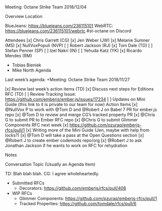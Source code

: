 Meeting: Octane Strike Team 2018/12/04

Overview
Location

BlueJeans: https://bluejeans.com/236115101
WebRTC: https://bluejeans.com/236115101/webrtc
#st-octane on Discord

Attendees
[x] Chris Garrett (CG)
[x] Jen Weber (JW)
[x] Melanie Sumner (MS)
[x] NullVoxPopuli (NVP)
[ ] Robert Jackson (RJ)
[x] Tom Dale (TD)
[ ] Stefan Penner (SP)
[ ] Izel Nakri (IN)
[ ] Yehuda Katz (YK)
[x] Ricardo Mendes (RM)
- Tobias Bieniek
- Mike North
Agenda

Last week’s agenda: +Meeting: Octane Strike Team 2018/11/27


[x] Review last week’s action items (TD)
[x] Discuss next steps for Editions RFC (TD)
[ ] Review Tracking Issue: https://github.com/emberjs/ember.js/issues/17234
[ ] Updates on Mini Guide (this link to it is private to our team for now)
Action Items
[x] @NullVox P to work with @Tom D and @Robert J on Babel 7 PR for ember.js repo
[x] @Tom D to review and merge CG’s tracked property PR
    [x] @Chris G to submit PR to Ember RFC repo
[x] @Chris G to submit Glimmer Components RFC next week
    [x] https://github.com/pzuraq/emberjs-rfcs/pull/1
[x] Writing more of the Mini Guide (Jen, maybe with help from locks?)
    [x] @Tom D will take a pass at the Open Questions section
[x] @Robert J to create ember codemods repo/org
[x] @Robert J to ask Jonathan Jackson if he wants to work on RFC for rehydration


Notes

Conversation Topic (Usually an Agenda Item)

TD: Blah blah blah.
CG: I agree wholeheartedly.


- Submitted RFCs
    - Decorators: https://github.com/emberjs/rfcs/pull/408
- WIP RFCs
    - Glimmer Components: https://github.com/pzuraq/emberjs-rfcs/pull/1
    - Tracked Properties: https://github.com/tomdale/rfcs/pull/6
